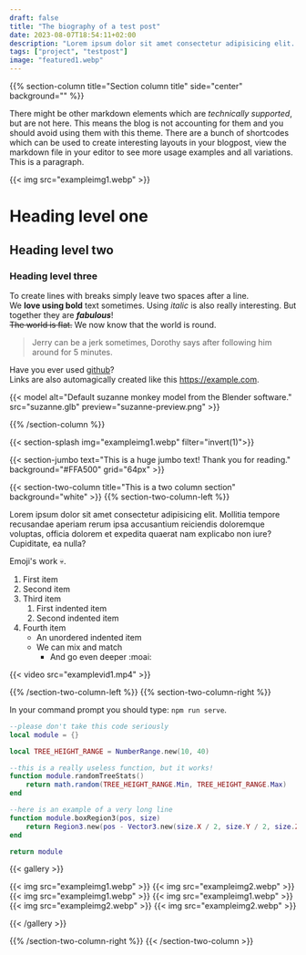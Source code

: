 ```yaml
---
draft: false
title: "The biography of a test post"
date: 2023-08-07T18:54:11+02:00
description: "Lorem ipsum dolor sit amet consectetur adipisicing elit. Mollitia tempore recusandae aperiam rerum ipsa accusantium reiciendis doloremque voluptas, officia dolorem et expedita quaerat nam explicabo non iure? Cupiditate, ea nulla?"
tags: ["project", "testpost"]
image: "featured1.webp"
---
```


<!-- When available you can set a sections background with the following options: background="black(default)/white/#hexhex  " -->
<!-- When available you can set add a grid to a sections background with the following option: grid="Xpx" , with X being any number -->

<!-- Use section column to create one vertical column. Chose alignment sides with side=center(default)/left/right . -->
<!-- title="text" is available to set a huge title for the section -->
{{% section-column title="Section column title" side="center" background="" %}}

There might be other markdown elements which are *technically supported*, but are not here. This means the blog is not accounting for them and you should avoid using them with this theme. There are a bunch of shortcodes which can be used to create interesting layouts in your blogpost, view the markdown file in your editor to see more usage examples and all variations. This is a paragraph.

{{< img src="exampleimg1.webp" >}}

# Heading level one
## Heading level two
### Heading level three

To create lines with breaks simply leave two spaces after a line.  
We **love using bold** text sometimes. Using *italic* is also really interesting. But together they are ***fabulous***!  
~~The world is flat.~~ We now know that the world is round.

> Jerry can be a jerk sometimes, Dorothy says after following him around for 5 minutes.

Have you ever used [github](https://github.com/)?  
Links are also automagically created like this https://example.com.

{{< model alt="Default suzanne monkey model from the Blender software." src="suzanne.glb" preview="suzanne-preview.png" >}}

{{% /section-column %}}

<!-- Splash supports setting an image and applying CSS filters directly on them -->
{{< section-splash img="exampleimg1.webp" filter="invert(1)">}}

<!-- Jumbo supports setting it's text, alongisde the usual background options -->
{{< section-jumbo text="This is a huge jumbo text! Thank you for reading." background="#FFA500" grid="64px" >}}

<!-- Two column sections are wrapped in the section-two-column shortcode, with the left and right inside -->
<!-- You can apply the same properties as with section-column to the parent section-two-column shortcode -->
{{< section-two-column title="This is a two column section" background="white" >}}
{{% section-two-column-left %}}

Lorem ipsum dolor sit amet consectetur adipisicing elit. Mollitia tempore recusandae aperiam rerum ipsa accusantium reiciendis doloremque voluptas, officia dolorem et expedita quaerat nam explicabo non iure? Cupiditate, ea nulla?

Emoji's work :skull:.

1. First item
2. Second item
3. Third item
    1. First indented item
    2. Second indented item
4. Fourth item 
    - An unordered indented item
    - We can mix and match
        - And go even deeper :moai:

{{< video src="examplevid1.mp4" >}}

{{% /section-two-column-left %}}
{{% section-two-column-right %}}

In your command prompt you should type: `npm run serve`.

```lua
--please don't take this code seriously
local module = {}

local TREE_HEIGHT_RANGE = NumberRange.new(10, 40)

--this is a really useless function, but it works!
function module.randomTreeStats()
    return math.random(TREE_HEIGHT_RANGE.Min, TREE_HEIGHT_RANGE.Max)
end

--here is an example of a very long line
function module.boxRegion3(pos, size)
    return Region3.new(pos - Vector3.new(size.X / 2, size.Y / 2, size.Z / 2), pos + Vector3.new(size.X / 2, size.Y / 2, size.Z / 2))
end

return module
```

<!-- Markdown is set to unsafe rendering, adding shortcodes in markdown text is supported -->
{{< gallery >}} <!-- You can use the gallery to support showing a grid of images in a gallery format -->

{{< img src="exampleimg1.webp" >}}
{{< img src="exampleimg2.webp" >}}
{{< img src="exampleimg1.webp" >}}
{{< img src="exampleimg1.webp" >}}
{{< img src="exampleimg2.webp" >}}
{{< img src="exampleimg2.webp" >}}

{{< /gallery >}}

{{% /section-two-column-right %}}
{{< /section-two-column >}}